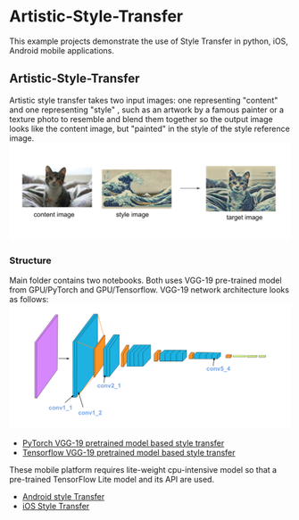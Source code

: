 # Artistic-Style-Transfer
This example projects demonstrate the use of Style Transfer in python, iOS, Android mobile applications. 

## Artistic-Style-Transfer
Artistic style transfer takes two input images: one representing "content" and one representing "style"
, such as an artwork by a famous painter or a texture photo to resemble and blend them together 
so the output image looks like the content image, but "painted" in the style of the style reference image.
![example](style_tx_cat.png)

### Structure 
Main folder contains two notebooks. Both uses VGG-19 pre-trained model from GPU/PyTorch and GPU/Tensorflow. VGG-19 network architecture looks as follows: 
![VGG-19](vgg19_convlayers.png)
* [PyTorch VGG-19 pretrained model based style transfer](Style_Transfer_PyTorch.ipynb)
* [Tensorflow VGG-19 pretrained model based style transfer](Style_Transfer_Tensorflow.ipynb)
<!-- TODO --> 
These mobile platform requires lite-weight cpu-intensive model so that a pre-trained TensorFlow Lite model and its API are used. 
* [Android style Transfer](/android/README.md)
* [iOS Style Transfer](/ios/README.md)
